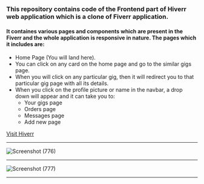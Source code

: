 ### This repository contains code of the Frontend part of Hiverr web application which is a clone of Fiverr application.

#### It containes various pages and components which are present in the Fiverr and the whole application is responsive in nature. The pages which it includes are:
* Home Page (You will land here).
* You can click on any card on the home page and go to the similar gigs page.
* When you will click on any particular gig, then it will redirect you to that particular gig page with all its details.
* When you click on the profile picture or name in the navbar, a drop down will appear and it can take you to:
  * Your gigs page
  * Orders page
  * Messages page
  * Add new page
  
[Visit Hiverr](https://hiverr.netlify.app)
***
![Screenshot (776)](https://user-images.githubusercontent.com/70688937/221496219-696fbe0f-0374-44b6-bdb9-51a36fe5fb7d.png)
***
![Screenshot (777)](https://user-images.githubusercontent.com/70688937/221496297-da540dbd-9918-40b4-abab-64cf30d8285e.png)
***
